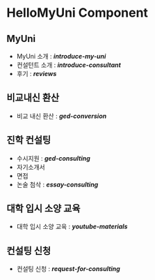 # HelloMyUni Component


## MyUni
* MyUni 소개 : ***introduce-my-uni***
* 컨설턴트 소개 : ***introduce-consultant***
* 후기 : ***reviews***

## 비교내신 환산
* 비교 내신 환산 : ***ged-conversion***

## 진학 컨설팅
* 수시지원 : ***ged-consulting***
* 자기소개서
* 면접
* 논술 첨삭 : ***essay-consulting***

## 대학 입시 소양 교육
* 대학 입시 소양 교육 : ***youtube-materials***

## 컨설팅 신청
* 컨설팅 신청 : ***request-for-consulting***

